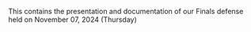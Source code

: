 This contains the presentation and documentation of our Finals defense held on November 07, 2024 (Thursday)
